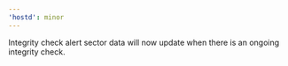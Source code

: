 ```yaml
---
'hostd': minor
---
```


Integrity check alert sector data will now update when there is an ongoing integrity check.
